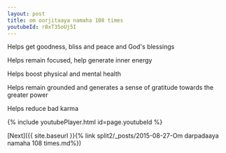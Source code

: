 ```yaml
---
layout: post
title: om oorjitaaya namaha 108 times
youtubeId: r8xT35oUj5I
---
```

 
 
Helps get goodness, bliss and peace and God's blessings
 
Helps remain focused, help generate inner energy 
 
Helps boost physical and mental health 
 
Helps remain grounded and generates a sense of gratitude towards the greater power 
 
Helps reduce bad karma
 
 
 
 


{% include youtubePlayer.html id=page.youtubeId %}
 
[Next]({{ site.baseurl }}{% link  split2/_posts/2015-08-27-Om darpadaaya namaha 108 times.md%})
 
